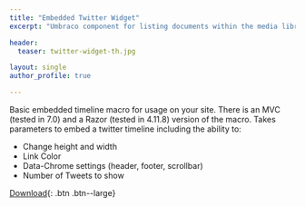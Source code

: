 ```yaml
---
title: "Embedded Twitter Widget"
excerpt: "Umbraco component for listing documents within the media library."

header:
  teaser: twitter-widget-th.jpg

layout: single
author_profile: true

---
```


Basic embedded timeline macro for usage on your site. There is an MVC (tested in 7.0) and a Razor (tested in 4.11.8) version of the macro.
Takes parameters to embed a twitter timeline including the ability to:
 
- Change height and width
- Link Color
- Data-Chrome settings (header, footer, scrollbar)
- Number of Tweets to show


[Download](https://our.umbraco.org/projects/website-utilities/twitter-embedded-timeline/){: .btn .btn--large}
